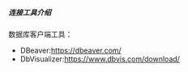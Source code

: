 ##### 连接工具介绍
数据库客户端工具：
* DBeaver:https://dbeaver.com/
* DbVisualizer:https://www.dbvis.com/download/
